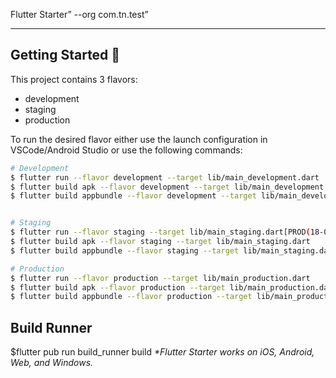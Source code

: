 

Flutter Starter” --org com.tn.test”

---

## Getting Started 🚀

This project contains 3 flavors:

- development
- staging
- production

To run the desired flavor either use the launch configuration in VSCode/Android Studio or use the following commands:

```sh
# Development
$ flutter run --flavor development --target lib/main_development.dart
$ flutter build apk --flavor development --target lib/main_development.dart
$ flutter build appbundle --flavor development --target lib/main_development.dart


# Staging
$ flutter run --flavor staging --target lib/main_staging.dart[PROD(18-02-2024).apk](build%2Fapp%2Foutputs%2Fflutter-apk%2FPROD%2818-02-2024%29.apk)
$ flutter build apk --flavor staging --target lib/main_staging.dart
$ flutter build appbundle --flavor staging --target lib/main_staging.dart

# Production
$ flutter run --flavor production --target lib/main_production.dart
$ flutter build apk --flavor production --target lib/main_production.dart
$ flutter build appbundle --flavor production --target lib/main_production.dart

```
## Build Runner
$flutter pub run build_runner build
_\*Flutter Starter works on iOS, Android, Web, and Windows._




